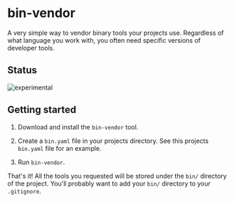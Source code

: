 # bin-vendor

A very simple way to vendor binary tools your projects use.
Regardless of what language you work with, you often need specific versions of developer tools.

## Status

![experimental](https://img.shields.io/badge/-experimental-yellow?style=for-the-badge)

## Getting started

1. Download and install the `bin-vendor` tool.

1. Create a `bin.yaml` file in your projects directory.
   See this projects `bin.yaml` file for an example.

1. Run `bin-vendor`.

That's it!
All the tools you requested will be stored under the `bin/` directory of the project.
You'll probably want to add your `bin/` directory to your `.gitignore`.
